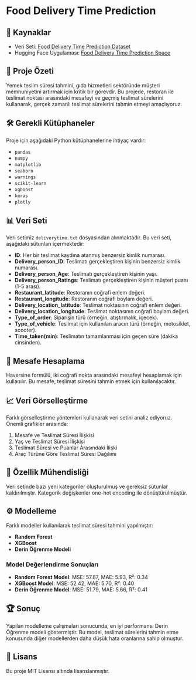 # Food Delivery Time Prediction

## 🔗 Kaynaklar
- Veri Seti: [Food Delivery Time Prediction Dataset](https://statso.io/food-delivery-time-prediction-case-study/)
- Hugging Face Uygulaması: [Food Delivery Time Prediction Space](https://huggingface.co/spaces/btulftma/fooddelivery)

## 📖 Proje Özeti
Yemek teslim süresi tahmini, gıda hizmetleri sektöründe müşteri memnuniyetini artırmak için kritik bir görevdir. Bu projede, restoran ile teslimat noktası arasındaki mesafeyi ve geçmiş teslimat sürelerini kullanarak, gerçek zamanlı teslimat sürelerini tahmin etmeyi amaçlıyoruz.

## 🛠️ Gerekli Kütüphaneler
Proje için aşağıdaki Python kütüphanelerine ihtiyaç vardır:
- `pandas`
- `numpy`
- `matplotlib`
- `seaborn`
- `warnings`
- `scikit-learn`
- `xgboost`
- `keras`
- `plotly`

## 📊 Veri Seti
Veri setimiz `deliverytime.txt` dosyasından alınmaktadır. Bu veri seti, aşağıdaki sütunları içermektedir:
- **ID**: Her bir teslimat kaydına atanmış benzersiz kimlik numarası.
- **Delivery_person_ID**: Teslimatı gerçekleştiren kişinin benzersiz kimlik numarası.
- **Delivery_person_Age**: Teslimatı gerçekleştiren kişinin yaşı.
- **Delivery_person_Ratings**: Teslimatı gerçekleştiren kişinin müşteri puanı (1-5 arası).
- **Restaurant_latitude**: Restoranın coğrafi enlem değeri.
- **Restaurant_longitude**: Restoranın coğrafi boylam değeri.
- **Delivery_location_latitude**: Teslimat noktasının coğrafi enlem değeri.
- **Delivery_location_longitude**: Teslimat noktasının coğrafi boylam değeri.
- **Type_of_order**: Siparişin türü (örneğin, atıştırmalık, içecek).
- **Type_of_vehicle**: Teslimat için kullanılan aracın türü (örneğin, motosiklet, scooter).
- **Time_taken(min)**: Teslimatın tamamlanması için geçen süre (dakika cinsinden).

## 📏 Mesafe Hesaplama
Haversine formülü, iki coğrafi nokta arasındaki mesafeyi hesaplamak için kullanılır. Bu mesafe, teslimat süresini tahmin etmek için kullanılacaktır.

## 📈 Veri Görselleştirme
Farklı görselleştirme yöntemleri kullanarak veri setini analiz ediyoruz. Önemli grafikler arasında:
1. Mesafe ve Teslimat Süresi İlişkisi
2. Yaş ve Teslimat Süresi İlişkisi
3. Teslimat Süresi ve Puanlar Arasındaki İlişki
4. Araç Türüne Göre Teslimat Süresi Dağılımı

## 🔧 Özellik Mühendisliği
Veri setinde bazı yeni kategoriler oluşturulmuş ve gereksiz sütunlar kaldırılmıştır. Kategorik değişkenler one-hot encoding ile dönüştürülmüştür.

## ⚙️ Modelleme
Farklı modeller kullanılarak teslimat süresi tahmini yapılmıştır:
- **Random Forest**
- **XGBoost**
- **Derin Öğrenme Modeli**

### Model Değerlendirme Sonuçları
- **Random Forest Model**: MSE: 57.87, MAE: 5.93, R²: 0.34
- **XGBoost Model**: MSE: 52.42, MAE: 5.70, R²: 0.40
- **Derin Öğrenme Model**: MSE: 51.79, MAE: 5.66, R²: 0.41

## 🏆 Sonuç
Yapılan modelleme çalışmaları sonucunda, en iyi performansı Derin Öğrenme modeli göstermiştir. Bu model, teslimat sürelerini tahmin etme konusunda diğer modellerden daha düşük hata oranlarına sahip olmuştur.


## 📄 Lisans
Bu proje MIT Lisansı altında lisanslanmıştır.
